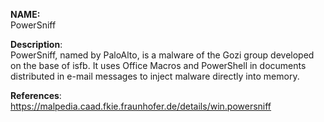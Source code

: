 **NAME:**  
PowerSniff  

**Description**:   
PowerSniff, named by PaloAlto, is a malware of the Gozi group developed on the base of isfb. It uses Office Macros and PowerShell in documents distributed in e-mail messages to inject malware directly into memory.
  
**References**:  
https://malpedia.caad.fkie.fraunhofer.de/details/win.powersniff